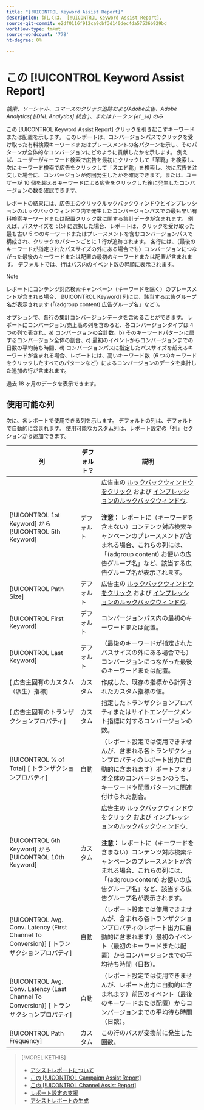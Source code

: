 ```yaml
---
title: "[!UICONTROL Keyword Assist Report]"
description: 詳しくは、 [!UICONTROL Keyword Assist Report].
source-git-commit: e2df0116f912ca9cbf3d140dec4da57536b929bd
workflow-type: tm+mt
source-wordcount: '778'
ht-degree: 0%

---
```


# この [!UICONTROL Keyword Assist Report]

*検索、ソーシャル、コマースのクリック追跡およびAdobe広告、Adobe Analytics( [!DNL Analytics] 統合 )、またはトークン (`ef_id`) のみ*

この [!UICONTROL Keyword Assist Report] クリックを引き起こすキーワードまたは配置を示します。 このレポートは、コンバージョンパスでクリックを受け取った有料検索キーワードまたはプレースメントの各パターンを示し、そのパターンが全体的なコンバージョンにどのように貢献したかを示します。 例えば、ユーザーがキーワード検索で広告を最初にクリックして「革靴」を検索し、次にキーワード検索で広告をクリックして「スエド靴」を検索し、次に広告を注文した場合に、コンバージョンが何回発生したかを確認できます。または、ユーザーが 10 個を超えるキーワードによる広告をクリックした後に発生したコンバージョンの数を確認できます。

レポートの結果には、広告主のクリックルックバックウィンドウとインプレッションのルックバックウィンドウ内で発生したコンバージョンパスでの最も早い有料検索キーワードまたは配置クリック数に関する集計データが含まれます。 例えば、パスサイズを 5(5) に選択した場合、レポートは、クリックを受け取った最も古い 5 つのキーワードまたはプレースメントを含むコンバージョンパスで構成され、クリックのパターンごとに 1 行が追跡されます。 各行には、（最後のキーワードが指定されたパスサイズの外にある場合でも）コンバージョンにつながった最後のキーワードまたは配置の最初のキーワードまたは配置が含まれます。 デフォルトでは、行はパス内のイベント数の昇順に表示されます。

>[!NOTE]
>
>レポートにコンテンツ対応検索キャンペーン（キーワードを除く）のプレースメントが含まれる場合、 [!UICONTROL Keyword] 列には、該当する広告グループ名が表示されます (「(adgroup content) 広告グループ名」など )。

オプションで、各行の集計コンバージョンデータを含めることができます。 レポートにコンバージョン/売上高の列を含めると、各コンバージョンタイプは 4 つの列で表され、a) コンバージョンの合計数、b) そのキーワードパターンに属するコンバージョン全体の割合、c) 最初のイベントからコンバージョンまでの日数の平均待ち時間、d) コンバージョンパスに指定したパスサイズを超えるキーワードが含まれる場合、レポートには、高いキーワード数（6 つのキーワードをクリックしたすべてのパターンなど）によるコンバージョンのデータを集計した追加の行が含まれます。

過去 18 ヶ月のデータを表示できます。

## 使用可能な列

次に、各レポートで使用できる列を示します。 デフォルトの列は、デフォルトで自動的に含まれます。 使用可能なカスタム列は、レポート設定の「列」セクションから追加できます。

| 列 | デフォルト？ | 説明 |
| ---- | ---- | ---- |
| [!UICONTROL 1st Keyword] から [!UICONTROL 5th Keyword] | デフォルト | 広告主の [ルックバックウィンドウをクリック](/help/search-social-commerce/glossary.md#c-d) および [インプレッションのルックバックウィンドウ](/help/search-social-commerce/glossary.md#i-j).<br><br><b>注意：</b> レポートに（キーワードを含まない）コンテンツ対応検索キャンペーンのプレースメントが含まれる場合、これらの列には、「(adgroup content) お使いの広告グループ名」など、該当する広告グループ名が表示されます。 |
| [!UICONTROL Path Size] | デフォルト | 広告主の [ルックバックウィンドウをクリック](/help/search-social-commerce/glossary.md#c-d) および [インプレッションのルックバックウィンドウ](/help/search-social-commerce/glossary.md#i-j). |
| [!UICONTROL First Keyword] | デフォルト | コンバージョンパス内の最初のキーワードまたは配置。 |
| [!UICONTROL Last Keyword] | デフォルト | （最後のキーワードが指定されたパスサイズの外にある場合でも）コンバージョンにつながった最後のキーワードまたは配置。 |
| \[ 広告主固有のカスタム（派生）指標\] | カスタム | 作成した、既存の指標から計算されたカスタム指標の値。 |
| \[ 広告主固有のトランザクションプロパティ\] | カスタム | 指定したトランザクションプロパティまたはサイトエンゲージメント指標に対するコンバージョンの数。 |
| [!UICONTROL % of Total] \[ トランザクションプロパティ\] | 自動 | （レポート設定では使用できませんが、含まれる各トランザクションプロパティのレポート出力に自動的に含まれます）ポートフォリオ全体のコンバージョンのうち、キーワードや配置パターンに関連付けられた割合。 |
| [!UICONTROL 6th Keyword] から [!UICONTROL 10th Keyword] | カスタム | 広告主の [ルックバックウィンドウをクリック](/help/search-social-commerce/glossary.md#c-d) および [インプレッションのルックバックウィンドウ](/help/search-social-commerce/glossary.md#i-j).<br><br><b>注意：</b> レポートに（キーワードを含まない）コンテンツ対応検索キャンペーンのプレースメントが含まれる場合、これらの列には、「(adgroup content) お使いの広告グループ名」など、該当する広告グループ名が表示されます。 |
| [!UICONTROL Avg. Conv. Latency (First Channel To Conversion)] \[ トランザクションプロパティ\] | 自動 | （レポート設定では使用できませんが、含まれる各トランザクションプロパティのレポート出力に自動的に含まれます）最初のイベント（最初のキーワードまたは配置）からコンバージョンまでの平均待ち時間（日数）。 |
| [!UICONTROL Avg. Conv. Latency (Last Channel To Conversion)] \[ トランザクションプロパティ\] | 自動 | （レポート設定では使用できませんが、レポート出力に自動的に含まれます）前回のイベント（最後のキーワードまたは配置）からコンバージョンまでの平均待ち時間（日数）。 |
| [!UICONTROL Path Frequency] | カスタム | この行のパスが変換前に発生した回数。 |

<table style="table-layout:auto">

>[!MORELIKETHIS]
>
>* [アシストレポートについて](assist-report-about.md)
>* [この [!UICONTROL Campaign Assist Report]](campaign-assist-report.md)
>* [この [!UICONTROL Channel Assist Report]](channel-assist-report.md)
>* [レポート設定の支援](assist-report-settings.md)
>* [アシストレポートの生成](assist-report-generate.md)
